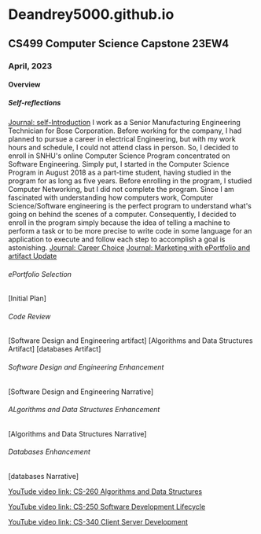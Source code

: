 # Deandrey5000.github.io
## CS499 Computer Science Capstone 23EW4
### April, 2023
#### Overview
##### Self-reflections
[Journal: self-Introduction](CS-499/Journal1-1.docx)
I work as a Senior Manufacturing Engineering Technician for Bose Corporation. Before working for the company, I had planned to pursue a career in electrical Engineering, but with my work hours and schedule, I could not attend class in person. So, I decided to enroll in SNHU's online Computer Science Program concentrated on Software Engineering. Simply put, I started in the Computer Science Program in August 2018 as a part-time student, having studied in the program for as long as five years. Before enrolling in the program, I studied Computer Networking, but I did not complete the program. Since I am fascinated with understanding how computers work, Computer Science/Software engineering is the perfect program to understand what's going on behind the scenes of a computer. Consequently, I decided to enroll in the program simply because the idea of telling a machine to perform a task or to be more precise to write code in some language for an application to execute and follow each step to accomplish a goal is astonishing. 
[Journal: Career Choice](CS-499/Journal4-1.docx)
[Journal: Marketing with ePortfolio and artifact Update](CS-499/Journal3-1.docx)
###### ePortfolio Selection
[Initial Plan]
###### Code Review
[Software Design and Engineering artifact]
[Algorithms and Data Structures Artifact]
[databases Artifact]
###### Software Design and Engineering Enhancement
[Software Design and Engineering Narrative]
###### ALgorithms and Data Structures Enhancement
[Algorithms and Data Structures Narrative]
###### Databases Enhancement
[databases Narrative]

[YouTude video link: CS-260 Algorithms and Data Structures](https://youtu.be/SGMT2h9NUrI)

[YouTube video link: CS-250 Software Development Lifecycle](https://youtu.be/8t0gwrlkEiM)

[YouTube video link: CS-340 Client Server Development](https://youtu.be/gWEQ7rb7xd4)

